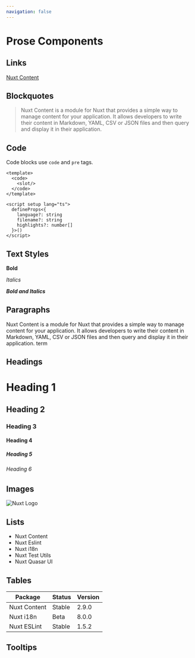 ```yaml
---
navigation: false
---
```


# Prose Components

<h2 class="text-primary">Links</h2>

[Nuxt Content](https://content.nuxt.com)

<h2 class="text-primary">Blockquotes</h2>

> Nuxt Content is a module for Nuxt that provides a simple way to manage content for your application. It
> allows developers to write their content in Markdown, YAML, CSV or JSON files and then query and display it in their
> application.

<h2 class="text-primary">Code</h2>

Code blocks use `code` and `pre` tags.

```vue
<template>
  <code>
    <slot/>
  </code>
</template>

<script setup lang="ts">
  defineProps<{
    language?: string
    filename?: string
    highlights?: number[]
  }>()
</script>
```

<h2 class="text-primary">Text Styles</h2>

**Bold** 

*Italics* 

***Bold and Italics***

<h2 class="text-primary">Paragraphs</h2>

Nuxt Content is a module for Nuxt that provides a simple way to manage content for your application. It 
allows developers to write their content in Markdown, YAML, CSV or JSON files and then query and display it in their 
application. <Tooltip text="A short explanation for this term">term</Tooltip>

<h2 class="text-primary">Headings</h2>

# Heading 1

## Heading 2

### Heading 3

#### Heading 4

##### Heading 5

###### Heading 6

<h2 class="text-primary">Images</h2>

![Nuxt Logo](/images/logo-green-white.png "Nuxt Content")

<h2 class="text-primary">Lists</h2>

- Nuxt Content
- Nuxt Eslint
- Nuxt i18n
- Nuxt Test Utils
- Nuxt Quasar UI

<h2 class="text-primary">Tables</h2>

| Package        | Status  | Version |
| -------------- | ------- | ------- |
| Nuxt Content   | Stable  | 2.9.0   |
| Nuxt i18n      | Beta    | 8.0.0   |
| Nuxt ESLint    | Stable  | 1.5.2   |

<h2 class="text-primary">Tooltips</h2>


